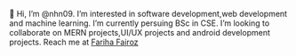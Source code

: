  👋 Hi, I’m @nhn09.
  I’m interested in software development,web development and machine learning.
  I’m currently persuing BSc in CSE.
  I’m looking to collaborate on MERN projects,UI/UX projects and android development projects.
  Reach me at <a class="LI-simple-link" href='https://bd.linkedin.com/in/fariha-fairoz-nohan?trk=profile-badge'>Fariha Fairoz</a></div>

<!---
nhn09/nhn09 is a ✨ special ✨ repository because its `README.md` (this file) appears on your GitHub profile.
You can click the Preview link to take a look at your changes.
--->

